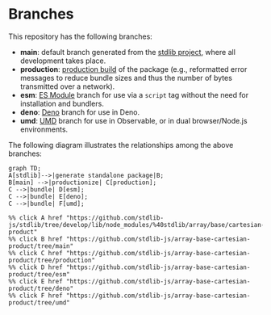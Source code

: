 <!--

@license Apache-2.0

Copyright (c) 2022 The Stdlib Authors.

Licensed under the Apache License, Version 2.0 (the "License");
you may not use this file except in compliance with the License.
You may obtain a copy of the License at

    http://www.apache.org/licenses/LICENSE-2.0

Unless required by applicable law or agreed to in writing, software
distributed under the License is distributed on an "AS IS" BASIS,
WITHOUT WARRANTIES OR CONDITIONS OF ANY KIND, either express or implied.
See the License for the specific language governing permissions and
limitations under the License.

-->

# Branches

This repository has the following branches:

-   **main**: default branch generated from the [stdlib project][stdlib-url], where all development takes place.
-   **production**: [production build][production-url] of the package (e.g., reformatted error messages to reduce bundle sizes and thus the number of bytes transmitted over a network).
-   **esm**: [ES Module][esm-url] branch for use via a `script` tag without the need for installation and bundlers.
-   **deno**: [Deno][deno-url] branch for use in Deno.
-   **umd**: [UMD][umd-url] branch for use in Observable, or in dual browser/Node.js environments.

The following diagram illustrates the relationships among the above branches:

```mermaid
graph TD;
A[stdlib]-->|generate standalone package|B;
B[main] -->|productionize| C[production];
C -->|bundle| D[esm];
C -->|bundle| E[deno];
C -->|bundle| F[umd];

%% click A href "https://github.com/stdlib-js/stdlib/tree/develop/lib/node_modules/%40stdlib/array/base/cartesian-product"
%% click B href "https://github.com/stdlib-js/array-base-cartesian-product/tree/main"
%% click C href "https://github.com/stdlib-js/array-base-cartesian-product/tree/production"
%% click D href "https://github.com/stdlib-js/array-base-cartesian-product/tree/esm"
%% click E href "https://github.com/stdlib-js/array-base-cartesian-product/tree/deno"
%% click F href "https://github.com/stdlib-js/array-base-cartesian-product/tree/umd"
```

[stdlib-url]: https://github.com/stdlib-js/stdlib/tree/develop/lib/node_modules/%40stdlib/array/base/cartesian-product
[production-url]: https://github.com/stdlib-js/array-base-cartesian-product/tree/production
[deno-url]: https://github.com/stdlib-js/array-base-cartesian-product/tree/deno
[umd-url]: https://github.com/stdlib-js/array-base-cartesian-product/tree/umd
[esm-url]: https://github.com/stdlib-js/array-base-cartesian-product/tree/esm